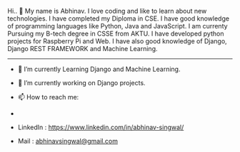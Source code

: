 Hi.. 👋
My name is Abhinav. I love coding and like to learn about new technologies. I have completed my Diploma in CSE. I have good knowledge of programming languages like Python, Java and JavaScript. I am currenty Pursuing my B-tech degree in CSSE from AKTU. I have developed python projects for Raspberry Pi and Web. I have also good knowledge of Django, Django REST FRAMEWORK and Machine Learning. 

-----------------------------------------------------------------------------------------------------------------------------------------------------------
- 🔭 I’m currently Learning Django and Machine Learning.
- 🌱 I’m currently  working on Django projects.

- 📫 How to reach me: 
- 
- LinkedIn : https://www.linkedin.com/in/abhinav-singwal/
- Mail     : abhinavsingwal@gmail.com




<!--
**abhinavsingwal/abhinavsingwal** is a ✨ _special_ ✨ repository because its `README.md` (this file) appears on your GitHub profile.

Here are some ideas to get you started:

- 🔭 I’m currently working on ...
- 🌱 I’m currently learning ...
- 👯 I’m looking to collaborate on ...
- 🤔 I’m looking for help with ...
- 💬 Ask me about ...
- 📫 How to reach me: ...
- 😄 Pronouns: ...
- ⚡ Fun fact: ...
-->
